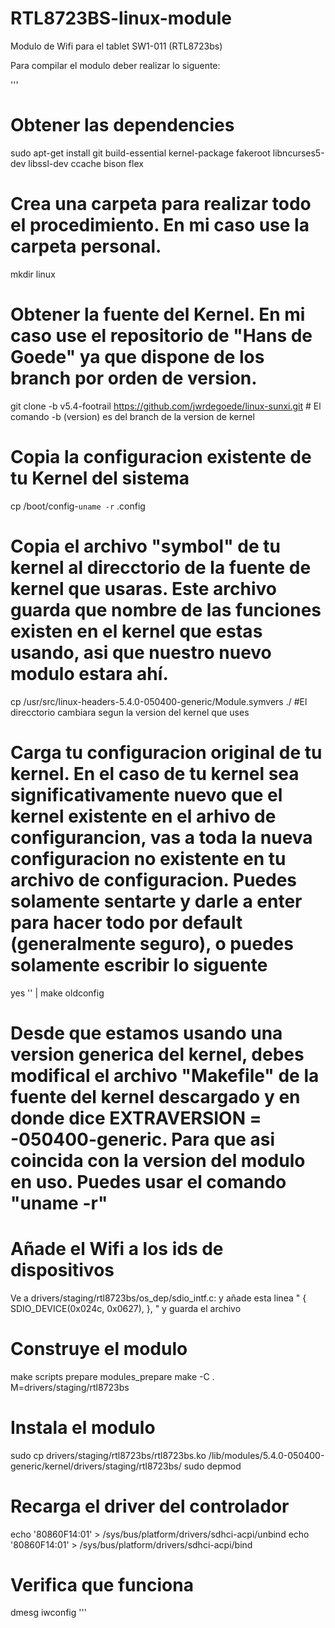 # RTL8723BS-linux-module
Modulo de Wifi para el tablet SW1-011 (RTL8723bs)

Para compilar el modulo deber realizar lo siguente:

'''
# Obtener las dependencies
sudo apt-get install git build-essential kernel-package fakeroot libncurses5-dev libssl-dev ccache bison flex
# Crea una carpeta para realizar todo el procedimiento. En mi caso use la carpeta personal.
mkdir linux
# Obtener la fuente del Kernel. En mi caso use el repositorio de "Hans de Goede" ya que dispone de los branch por orden de version.
git clone -b v5.4-footrail https://github.com/jwrdegoede/linux-sunxi.git # El comando -b (version) es del branch de la version de kernel
# Copia la configuracion existente de tu Kernel del sistema
cp /boot/config-`uname -r` .config
# Copia el archivo "symbol" de tu kernel al direcctorio de la fuente de kernel que usaras. Este archivo guarda que nombre de las funciones existen en el kernel que estas usando, asi que nuestro nuevo modulo estara ahí.
cp /usr/src/linux-headers-5.4.0-050400-generic/Module.symvers ./          #El direcctorio cambiara segun la version del kernel que uses
# Carga tu configuracion original de tu kernel. En el caso de tu kernel sea significativamente nuevo que el kernel existente en el arhivo de configurancion, vas a toda la nueva configuracion no existente en tu archivo de configuracion. Puedes solamente sentarte y darle a enter para hacer todo por default (generalmente seguro), o puedes solamente escribir lo siguente
yes '' | make oldconfig
# Desde que estamos usando una version generica del kernel, debes modifical el archivo "Makefile" de la fuente del kernel descargado y en donde dice EXTRAVERSION = -050400-generic. Para que asi coincida con la version del modulo en uso. Puedes usar el comando "uname -r"
# Añade el Wifi a los ids de dispositivos
Ve a drivers/staging/rtl8723bs/os_dep/sdio_intf.c: y añade esta linea " { SDIO_DEVICE(0x024c, 0x0627), }, " y guarda el archivo
# Construye el modulo
make scripts prepare modules_prepare
make -C . M=drivers/staging/rtl8723bs
# Instala el modulo
sudo cp drivers/staging/rtl8723bs/rtl8723bs.ko /lib/modules/5.4.0-050400-generic/kernel/drivers/staging/rtl8723bs/
sudo depmod
# Recarga el driver del controlador
echo '80860F14:01' > /sys/bus/platform/drivers/sdhci-acpi/unbind
echo '80860F14:01' > /sys/bus/platform/drivers/sdhci-acpi/bind
# Verifica que funciona
dmesg
iwconfig
'''
